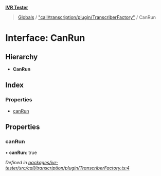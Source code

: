 **[IVR Tester](../README.md)**

> [Globals](../README.md) / ["call/transcription/plugin/TranscriberFactory"](../modules/_call_transcription_plugin_transcriberfactory_.md) / CanRun

# Interface: CanRun

## Hierarchy

* **CanRun**

## Index

### Properties

* [canRun](_call_transcription_plugin_transcriberfactory_.canrun.md#canrun)

## Properties

### canRun

•  **canRun**: true

*Defined in [packages/ivr-tester/src/call/transcription/plugin/TranscriberFactory.ts:4](https://github.com/SketchingDev/ivr-tester/blob/3b0e141/packages/ivr-tester/src/call/transcription/plugin/TranscriberFactory.ts#L4)*

